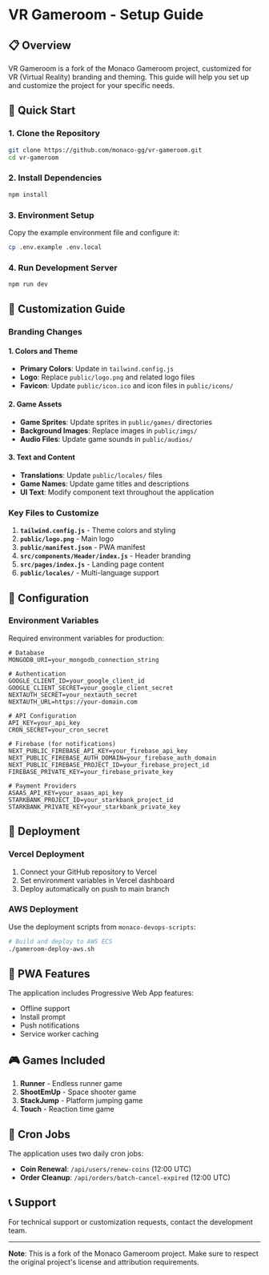 # VR Gameroom - Setup Guide

## 📋 Overview

VR Gameroom is a fork of the Monaco Gameroom project, customized for VR (Virtual Reality) branding and theming. This guide will help you set up and customize the project for your specific needs.

## 🚀 Quick Start

### 1. Clone the Repository
```bash
git clone https://github.com/monaco-gg/vr-gameroom.git
cd vr-gameroom
```

### 2. Install Dependencies
```bash
npm install
```

### 3. Environment Setup
Copy the example environment file and configure it:
```bash
cp .env.example .env.local
```

### 4. Run Development Server
```bash
npm run dev
```

## 🎨 Customization Guide

### Branding Changes

#### 1. Colors and Theme
- **Primary Colors**: Update in `tailwind.config.js`
- **Logo**: Replace `public/logo.png` and related logo files
- **Favicon**: Update `public/icon.ico` and icon files in `public/icons/`

#### 2. Game Assets
- **Game Sprites**: Update sprites in `public/games/` directories
- **Background Images**: Replace images in `public/imgs/`
- **Audio Files**: Update game sounds in `public/audios/`

#### 3. Text and Content
- **Translations**: Update `public/locales/` files
- **Game Names**: Update game titles and descriptions
- **UI Text**: Modify component text throughout the application

### Key Files to Customize

1. **`tailwind.config.js`** - Theme colors and styling
2. **`public/logo.png`** - Main logo
3. **`public/manifest.json`** - PWA manifest
4. **`src/components/Header/index.js`** - Header branding
5. **`src/pages/index.js`** - Landing page content
6. **`public/locales/`** - Multi-language support

## 🔧 Configuration

### Environment Variables

Required environment variables for production:

```env
# Database
MONGODB_URI=your_mongodb_connection_string

# Authentication
GOOGLE_CLIENT_ID=your_google_client_id
GOOGLE_CLIENT_SECRET=your_google_client_secret
NEXTAUTH_SECRET=your_nextauth_secret
NEXTAUTH_URL=https://your-domain.com

# API Configuration
API_KEY=your_api_key
CRON_SECRET=your_cron_secret

# Firebase (for notifications)
NEXT_PUBLIC_FIREBASE_API_KEY=your_firebase_api_key
NEXT_PUBLIC_FIREBASE_AUTH_DOMAIN=your_firebase_auth_domain
NEXT_PUBLIC_FIREBASE_PROJECT_ID=your_firebase_project_id
FIREBASE_PRIVATE_KEY=your_firebase_private_key

# Payment Providers
ASAAS_API_KEY=your_asaas_api_key
STARKBANK_PROJECT_ID=your_starkbank_project_id
STARKBANK_PRIVATE_KEY=your_starkbank_private_key
```

## 🚀 Deployment

### Vercel Deployment
1. Connect your GitHub repository to Vercel
2. Set environment variables in Vercel dashboard
3. Deploy automatically on push to main branch

### AWS Deployment
Use the deployment scripts from `monaco-devops-scripts`:
```bash
# Build and deploy to AWS ECS
./gameroom-deploy-aws.sh
```

## 📱 PWA Features

The application includes Progressive Web App features:
- Offline support
- Install prompt
- Push notifications
- Service worker caching

## 🎮 Games Included

1. **Runner** - Endless runner game
2. **ShootEmUp** - Space shooter game
3. **StackJump** - Platform jumping game
4. **Touch** - Reaction time game

## 🔄 Cron Jobs

The application uses two daily cron jobs:
- **Coin Renewal**: `/api/users/renew-coins` (12:00 UTC)
- **Order Cleanup**: `/api/orders/batch-cancel-expired` (12:00 UTC)

## 📞 Support

For technical support or customization requests, contact the development team.

---

**Note**: This is a fork of the Monaco Gameroom project. Make sure to respect the original project's license and attribution requirements. 